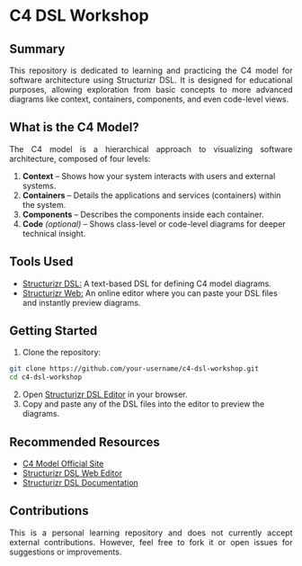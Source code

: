 # C4 DSL Workshop

## Summary
<p align="justify">
This repository is dedicated to learning and practicing the C4 model for software architecture using Structurizr DSL. It is designed for educational purposes, allowing exploration from basic concepts to more advanced diagrams like context, containers, components, and even code-level views.
</p>

## What is the C4 Model?
<div>
  <p align="justify">
  The C4 model is a hierarchical approach to visualizing software architecture, composed of four levels:
  </p>
  <ol>
    <li><b>Context</b> – Shows how your system interacts with users and external systems.</li>
    <li><b>Containers</b> – Details the applications and services (containers) within the system.</li>
    <li><b>Components</b> – Describes the components inside each container.</li>
    <li><b>Code</b> <i>(optional)</i> – Shows class-level or code-level diagrams for deeper technical insight.</li>
  </ol>
</div>

## Tools Used
- [Structurizr DSL:](https://docs.structurizr.com/) A text-based DSL for defining C4 model diagrams.
- [Structurizr Web:](https://structurizr.com/) An online editor where you can paste your DSL files and instantly preview diagrams.

## Getting Started
1. Clone the repository:
````bash
git clone https://github.com/your-username/c4-dsl-workshop.git
cd c4-dsl-workshop
````
2. Open [Structurizr DSL Editor](https://structurizr.com/dashboard) in your browser.
3. Copy and paste any of the DSL files into the editor to preview the diagrams.

## Recommended Resources
- [C4 Model Official Site](https://c4model.com/)
- [Structurizr DSL Web Editor](https://structurizr.com/dashboard)
- [Structurizr DSL Documentation](https://github.com/structurizr/dsl)

## Contributions
<p align="justify">
This is a personal learning repository and does not currently accept external contributions. However, feel free to fork it or open issues for suggestions or improvements.
</p>
